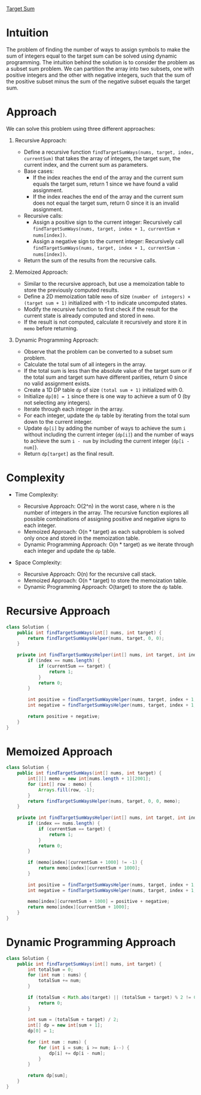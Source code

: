 [Target Sum](https://leetcode.com/problems/target-sum/description/)

# Intuition
The problem of finding the number of ways to assign symbols to make the sum of integers equal to the target sum can be solved using dynamic programming. The intuition behind the solution is to consider the problem as a subset sum problem. We can partition the array into two subsets, one with positive integers and the other with negative integers, such that the sum of the positive subset minus the sum of the negative subset equals the target sum.

# Approach
We can solve this problem using three different approaches:

1. Recursive Approach:
   - Define a recursive function `findTargetSumWays(nums, target, index, currentSum)` that takes the array of integers, the target sum, the current index, and the current sum as parameters.
   - Base cases:
     - If the index reaches the end of the array and the current sum equals the target sum, return 1 since we have found a valid assignment.
     - If the index reaches the end of the array and the current sum does not equal the target sum, return 0 since it is an invalid assignment.
   - Recursive calls:
     - Assign a positive sign to the current integer: Recursively call `findTargetSumWays(nums, target, index + 1, currentSum + nums[index])`.
     - Assign a negative sign to the current integer: Recursively call `findTargetSumWays(nums, target, index + 1, currentSum - nums[index])`.
   - Return the sum of the results from the recursive calls.

2. Memoized Approach:
   - Similar to the recursive approach, but use a memoization table to store the previously computed results.
   - Define a 2D memoization table `memo` of size `(number of integers) × (target sum + 1)` initialized with -1 to indicate uncomputed states.
   - Modify the recursive function to first check if the result for the current state is already computed and stored in `memo`.
   - If the result is not computed, calculate it recursively and store it in `memo` before returning.

3. Dynamic Programming Approach:
   - Observe that the problem can be converted to a subset sum problem.
   - Calculate the total sum of all integers in the array.
   - If the total sum is less than the absolute value of the target sum or if the total sum and target sum have different parities, return 0 since no valid assignment exists.
   - Create a 1D DP table `dp` of size `(total sum + 1)` initialized with 0.
   - Initialize `dp[0] = 1` since there is one way to achieve a sum of 0 (by not selecting any integers).
   - Iterate through each integer in the array.
   - For each integer, update the `dp` table by iterating from the total sum down to the current integer.
   - Update `dp[i]` by adding the number of ways to achieve the sum `i` without including the current integer (`dp[i]`) and the number of ways to achieve the sum `i - num` by including the current integer (`dp[i - num]`).
   - Return `dp[target]` as the final result.

# Complexity
- Time Complexity:
  - Recursive Approach: O(2^n) in the worst case, where n is the number of integers in the array. The recursive function explores all possible combinations of assigning positive and negative signs to each integer.
  - Memoized Approach: O(n * target) as each subproblem is solved only once and stored in the memoization table.
  - Dynamic Programming Approach: O(n * target) as we iterate through each integer and update the `dp` table.

- Space Complexity:
  - Recursive Approach: O(n) for the recursive call stack.
  - Memoized Approach: O(n * target) to store the memoization table.
  - Dynamic Programming Approach: O(target) to store the `dp` table.

# Recursive Approach
```java
class Solution {
    public int findTargetSumWays(int[] nums, int target) {
        return findTargetSumWaysHelper(nums, target, 0, 0);
    }
    
    private int findTargetSumWaysHelper(int[] nums, int target, int index, int currentSum) {
        if (index == nums.length) {
            if (currentSum == target) {
                return 1;
            }
            return 0;
        }
        
        int positive = findTargetSumWaysHelper(nums, target, index + 1, currentSum + nums[index]);
        int negative = findTargetSumWaysHelper(nums, target, index + 1, currentSum - nums[index]);
        
        return positive + negative;
    }
}
```

# Memoized Approach
```java
class Solution {
    public int findTargetSumWays(int[] nums, int target) {
        int[][] memo = new int[nums.length + 1][2001];
        for (int[] row : memo) {
            Arrays.fill(row, -1);
        }
        return findTargetSumWaysHelper(nums, target, 0, 0, memo);
    }
    
    private int findTargetSumWaysHelper(int[] nums, int target, int index, int currentSum, int[][] memo) {
        if (index == nums.length) {
            if (currentSum == target) {
                return 1;
            }
            return 0;
        }
        
        if (memo[index][currentSum + 1000] != -1) {
            return memo[index][currentSum + 1000];
        }
        
        int positive = findTargetSumWaysHelper(nums, target, index + 1, currentSum + nums[index], memo);
        int negative = findTargetSumWaysHelper(nums, target, index + 1, currentSum - nums[index], memo);
        
        memo[index][currentSum + 1000] = positive + negative;
        return memo[index][currentSum + 1000];
    }
}
```

# Dynamic Programming Approach
```java
class Solution {
    public int findTargetSumWays(int[] nums, int target) {
        int totalSum = 0;
        for (int num : nums) {
            totalSum += num;
        }
        
        if (totalSum < Math.abs(target) || (totalSum + target) % 2 != 0) {
            return 0;
        }
        
        int sum = (totalSum + target) / 2;
        int[] dp = new int[sum + 1];
        dp[0] = 1;
        
        for (int num : nums) {
            for (int i = sum; i >= num; i--) {
                dp[i] += dp[i - num];
            }
        }
        
        return dp[sum];
    }
}
```